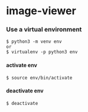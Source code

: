 # image-viewer

### Use a virtual environment

```
$ python3 -m venv env
or
$ virtualenv -p python3 env
```

#### activate env
```
$ source env/bin/activate
```

#### deactivate env
```
$ deactivate
```